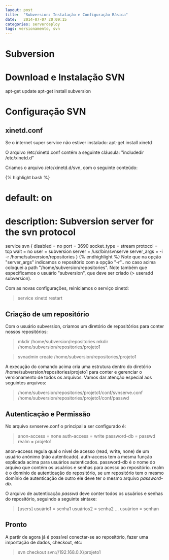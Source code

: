 ```yaml
---
layout: post
title:  "Subversion: Instalação e Configuração Básica"
date:   2014-07-07 20:09:15
categories: serverdeploy
tags: versionamento, svn
---
```


Subversion
==========

# Download e Instalação SVN
apt-get update
apt-get install subversion

# Configuração SVN

## xinetd.conf
Se o internet super service não estiver instalado:
apt-get install xinetd

O arquivo /etc/xinetd.conf contém a seguinte cláusula:
"includedir /etc/xinetd.d"

Criamos o arquivo /etc/xinetd.d/svn, com o seguinte conteúdo:

{% highlight bash %}
# default: on
# description: Subversion server for the svn protocol
service svn
{
  disabled        = no
  port            = 3690
  socket_type     = stream
  protocol        = tcp
  wait            = no
  user            = subversion
  server          = /usr/bin/svnserve
  server_args     = -i -r /home/subversion/repositories
}
{% endhighlight %}
Note que na opção "server_args" indicamos o repositório com a opção "-r".. no caso acima coloquei a path "/home/subversion/repositories".
Note também que especificamos o usuário "subversion", que deve ser criado (> useradd subversion).

Com as novas configurações, reiniciamos o serviço xinetd:

> service xinetd restart

## Criação de um repositório
Com o usuário subversion, criamos um diretório de repositórios para conter nossos repositórios:
>mkdir /home/subversion/repositories
>mkdir /home/subversion/repositories/projeto1

>svnadmin create /home/subversion/repositories/projeto1

A execução do comando acima cria uma estrutura dentro do diretório /home/subversion/repositories/projeto1 para conter e gerenciar o versionamento de todos os arquivos. Vamos dar atenção especial aos seguintes arquivos:
>/home/subversion/repositories/projeto1/conf/svnserve.conf
>/home/subversion/repositories/projeto1/conf/passwd

## Autenticação e Permissão
No arquivo svnserve.conf o principal a ser configurado é:
>anon-access = none
>auth-access = write
>password-db = passwd
>realm = projeto1

anon-access regula qual o nível de acesso (read, write, none) de um usuário anônimo (não autenticado).
auth-access tem a mesma função explicada acima para usuários autenticados.
password-db é o nome do arquivo que contém os usuários e senhas para acesso ao repositório.
realm é o domínio de autenticação do repositório, se um repositório tem o mesmo domínio de autenticação de outro ele deve ter o mesmo arquivo _password-db_.

O arquivo de autenticação _passwd_ deve conter todos os usuários e senhas do repositório, seguindo a seguinte sintaxe:
>[users]
>usuário1 = senha1
>usuários2 = senha2
>...
>usuárion = senhan

## Pronto
A partir de agora já é possível conectar-se ao repositório, fazer uma importação de dados, checkout, etc:
> svn checkout svn://192.168.0.X/projeto1